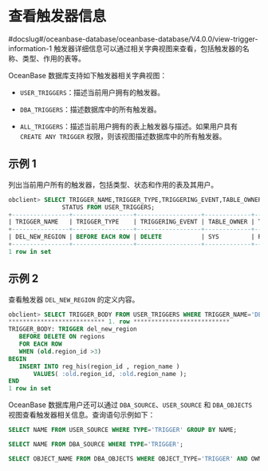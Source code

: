 # 查看触发器信息
#docslug#/oceanbase-database/oceanbase-database/V4.0.0/view-trigger-information-1
触发器详细信息可以通过相关字典视图来查看，包括触发器的名称、类型、作用的表等。

OceanBase 数据库支持如下触发器相关字典视图：

* `USER_TRIGGERS`：描述当前用户拥有的触发器。

* `DBA_TRIGGERS`：描述数据库中的所有触发器。

* `ALL_TRIGGERS`：描述当前用户拥有的表上触发器与描述。如果用户具有 `CREATE ANY TRIGGER` 权限，则该视图描述数据库中的所有触发器。

## 示例 1

列出当前用户所有的触发器，包括类型、状态和作用的表及其用户。

```sql
obclient> SELECT TRIGGER_NAME,TRIGGER_TYPE,TRIGGERING_EVENT,TABLE_OWNER,TABLE_NAME,
               STATUS FROM USER_TRIGGERS;
+----------------+-----------------+------------------+-------------+------------+---------+
| TRIGGER_NAME   | TRIGGER_TYPE    | TRIGGERING_EVENT | TABLE_OWNER | TABLE_NAME | STATUS  |
+----------------+-----------------+------------------+-------------+------------+---------+
| DEL_NEW_REGION | BEFORE EACH ROW | DELETE           | SYS         | REGIONS    | ENABLED |
+----------------+-----------------+------------------+-------------+------------+---------+
1 row in set
```

## 示例 2

查看触发器 `DEL_NEW_REGION` 的定义内容。

```sql
obclient> SELECT TRIGGER_BODY FROM USER_TRIGGERS WHERE TRIGGER_NAME='DEL_NEW_REGION'\G
*************************** 1. row ***************************
TRIGGER_BODY: TRIGGER del_new_region
   BEFORE DELETE ON regions
   FOR EACH ROW
   WHEN (old.region_id >3)
BEGIN
   INSERT INTO reg_his(region_id , region_name )
       VALUES( :old.region_id, :old.region_name );
END
1 row in set
```

OceanBase 数据库用户还可以通过 `DBA_SOURCE`、`USER_SOURCE` 和 `DBA_OBJECTS` 视图查看触发器相关信息。查询语句示例如下：

```sql
SELECT NAME FROM USER_SOURCE WHERE TYPE='TRIGGER' GROUP BY NAME; 

SELECT NAME FROM DBA_SOURCE WHERE TYPE='TRIGGER';

SELECT OBJECT_NAME FROM DBA_OBJECTS WHERE OBJECT_TYPE='TRIGGER' AND OWNER='username';
```
